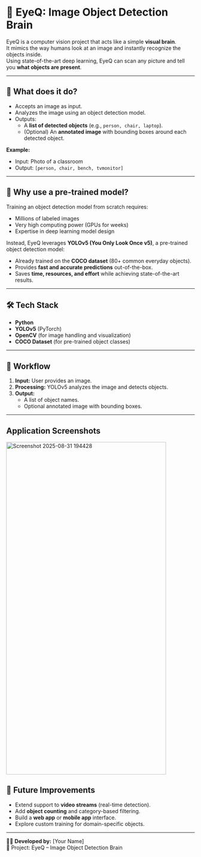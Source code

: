 # 🧠 EyeQ: Image Object Detection Brain

EyeQ is a computer vision project that acts like a simple **visual brain**.  
It mimics the way humans look at an image and instantly recognize the objects inside.  
Using state-of-the-art deep learning, EyeQ can scan any picture and tell you **what objects are present**.

---

## 🔹 What does it do?
- Accepts an image as input.  
- Analyzes the image using an object detection model.  
- Outputs:
  - A **list of detected objects** (e.g., `person, chair, laptop`).  
  - (Optional) An **annotated image** with bounding boxes around each detected object.  

**Example:**  
- Input: Photo of a classroom  
- Output: `[person, chair, bench, tvmonitor]`

---

## 🔹 Why use a pre-trained model?
Training an object detection model from scratch requires:
- Millions of labeled images  
- Very high computing power (GPUs for weeks)  
- Expertise in deep learning model design  

Instead, EyeQ leverages **YOLOv5 (You Only Look Once v5)**, a pre-trained object detection model:
- Already trained on the **COCO dataset** (80+ common everyday objects).  
- Provides **fast and accurate predictions** out-of-the-box.  
- Saves **time, resources, and effort** while achieving state-of-the-art results.  

---

## 🛠️ Tech Stack
- **Python**  
- **YOLOv5** (PyTorch)  
- **OpenCV** (for image handling and visualization)  
- **COCO Dataset** (for pre-trained object classes)  

---

## 🚀 Workflow
1. **Input:** User provides an image.  
2. **Processing:** YOLOv5 analyzes the image and detects objects.  
3. **Output:**  
   - A list of object names.  
   - Optional annotated image with bounding boxes.  

---
## Application Screenshots

<img width="427" height="886" alt="Screenshot 2025-08-31 194428" src="https://github.com/user-attachments/assets/3ead61cd-ac82-41c1-a5c4-658d15858451" />



## 📌 Future Improvements
- Extend support to **video streams** (real-time detection).  
- Add **object counting** and category-based filtering.  
- Build a **web app** or **mobile app** interface.  
- Explore custom training for domain-specific objects.  

---

👩‍💻 **Developed by:** [Your Name]  
📌 Project: EyeQ – Image Object Detection Brain
